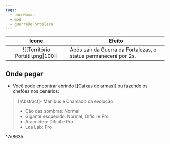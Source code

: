 ```yaml
---
tags:
  - onceHuman
  - mod
  - guerraDeFortaleza
---
```


|              Icone              | Efeito                                                       |
| :-----------------------------: | ------------------------------------------------------------ |
| ![[Território Portátil.png\|100]] | Após sair da Guerra da Fortalezas, o status permanecerá por 2s. |

## Onde pegar

- Você pode encontrar abrindo [[Caixas de armas]] ou fazendo os chefões nos cenários:

> [!Abstract]- Manibus e Chamado da evolução
> - Cão das sombras: Normal  
> - Gigante esquecido: Normal, Difícil e Pro  
> - Aracnídeo: Difícil e Pro  
> - Lea Lab: Pro

^7d8635

